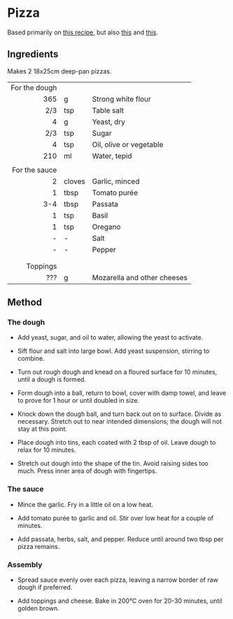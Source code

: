 # Pizza

Based primarily on [this recipe](https://www.bbcgoodfood.com/user/39789/recipe/homemade-pizza-0),
but also [this](https://www.bakingmad.com/recipe/deep-pan-pizza-by-allinson)
and [this](https://www.bbcgoodfood.com/recipes/sicilian-pizza-sfincione).

## Ingredients

Makes 2 18x25cm deep-pan pizzas.

|       |        |                                               |
|------:|:-------|:----------------------------------------------|
| For the dough                                                |||
| 365   | g      | Strong white flour                            |
| 2/3   | tsp    | Table salt                                    |
|   4   | g      | Yeast, dry                                    |
| 2/3   | tsp    | Sugar                                         |
|   4   | tsp    | Oil, olive or vegetable                       |
| 210   | ml     | Water, tepid                                  |
|       |        |                                               |
| For the sauce                                                |||
|   2   | cloves | Garlic, minced                                |
|   1   | tbsp   | Tomato purée                                  |
| 3-4   | tbsp   | Passata                                       |
|   1   | tsp    | Basil                                         |
|   1   | tsp    | Oregano                                       |
|   -   | -      | Salt                                          |
|   -   | -      | Pepper                                        |
|       |        |                                               |
|       |        |                                               |
| Toppings                                                     |||
| ???   | g      | Mozarella and other cheeses                   |

## Method

### The dough

- Add yeast, sugar, and oil to water, allowing the yeast to activate.

- Sift flour and salt into large bowl. Add yeast suspension, stirring to combine.

- Turn out rough dough and knead on a floured surface for 10 minutes, until a dough is formed.

- Form dough into a ball, return to bowl, cover with damp towel, and leave to prove for 1 hour or
  until doubled in size.

- Knock down the dough ball, and turn back out on to surface. Divide as necessary. Stretch out to
  near intended dimensions; the dough will not stay at this point.

- Place dough into tins, each coated with 2 tbsp of oil. Leave dough to relax for 10 minutes.

- Stretch out dough into the shape of the tin. Avoid raising sides too much. Press inner area of
  dough with fingertips.

### The sauce

- Mince the garlic. Fry in a little oil on a low heat.

- Add tomato purée to garlic and oil. Stir over low heat for a couple of minutes.

- Add passata, herbs, salt, and pepper. Reduce until around two tbsp per pizza remains.

### Assembly

- Spread sauce evenly over each pizza, leaving a narrow border of raw dough if preferred.

- Add toppings and cheese. Bake in 200°C oven for 20-30 minutes, until golden brown.

